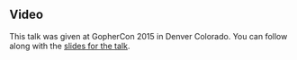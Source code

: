 <!--
{
"name" : "delveintogo",
"version" : "0.1",
"title" : "Delve Into Go",
"description" : "TBD",
"homepage" : "http://go-talks.appspot.com/github.com/derekparker/talks/gophercon-2015/delve-into-go.slide#1",
"canonicalSource" : "http://go-talks.appspot.com/github.com/derekparker/talks/gophercon-2015/delve-into-go.slide#1",
"freshnessDate" : 2015-07-28,
"license" : "All Rights Reserved"
}
-->

<!-- @section -->

## Video

This talk was given at GopherCon 2015 in Denver Colorado. You can follow along with the [slides for the talk](http://go-talks.appspot.com/github.com/derekparker/talks/gophercon-2015/delve-into-go.slide).


<!-- @asset, "contentType": "outlearn/video", "provider": "youtube", "url": "https://www.youtube.com/embed/InG72scKPd4" -->
